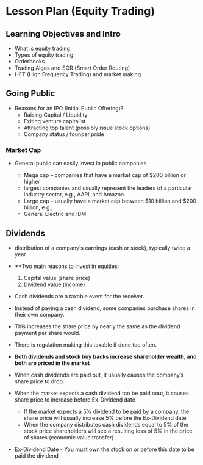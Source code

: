 # Lesson Plan (Equity Trading)

## Learning Objectives and Intro

- What is equity trading
- Types of equity trading
- Orderbooks
- Trading Algos and SOR (Smart Order Routing)
- HFT (High Frequency Trading) and market making

## Going Public
- Reasons for an IPO (Initial Public Offering)?
  - Raising Capital / Liquidity
  - Exiting venture capitalist
  - Attracting top talent (possibly issue stock options)
  - Company status / founder pride

### Market Cap

- General public can easily invest in public companies

  - Mega cap – companies that have a market cap of $200 billion or higher 
  - largest companies and usually represent the leaders of a particular industry sector, e.g., AAPL and Amazon.
  - Large cap – usually have a market cap between $10 billion and $200 billion, e.g.,
  - General Electric and IBM

## Dividends

- distribution of a company's earnings (cash or stock), typically twice a year.
- **Two main reasons to invest in equities:
  1. Capital value (share price)
  2. Dividend value (income)

- Cash dividends are a taxable event for the receiver. 
- Instead of paying a cash dividend, some companies purchase shares in their own company.
- This increases the share price by nearly the same as the dividend payment per share would.
- There is regulation making this taxable if done too often.

- **Both dividends and stock buy backs increase shareholder wealth, and both are priced in the market**

- When cash dividends are paid out, it usually causes the company’s share price to drop. 
- When the market expects a cash dividend too be paid oout, it causes share price to increase before Ex-Dividend date
  - If the market expects a 5% dividend to be paid by a company, the share price will usually increase 5% before the Ex-Dividend date
  - When the company distributes cash dividends equal to 5% of the stock price shareholders will see a resulting loss of 5% in the price of shares (economic value transfer).

- Ex-Dividend Date - You must own the stock on or before this date to be paid the dividend


